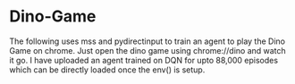 # Dino-Game

The following uses mss and pydirectinput to train an agent to play the Dino Game on chrome. Just open the dino game using chrome://dino and watch it go. I have uploaded an agent trained on DQN for upto 88,000 episodes which can be directly loaded once the env() is setup.
